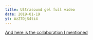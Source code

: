 ```yaml
---
title: Ultrasound gel full video
date: 2019-01-19
yt: AzZ7DjS4ti4
---
```

[And here is the collaboration I mentioned](https://curiosity.merckgroup.com/ode-to-the-future/?KO=StMo)